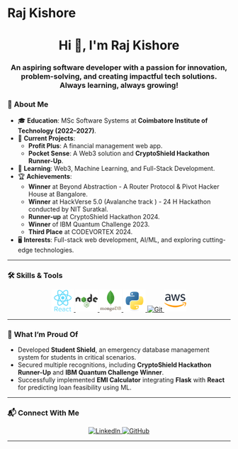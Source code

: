 # **Raj Kishore**  
<h1 align="center">Hi 👋, I'm Raj Kishore</h1>  
<h3 align="center">An aspiring software developer with a passion for innovation, problem-solving, and creating impactful tech solutions. Always learning, always growing!</h3>  

### 🚀 **About Me**  
- 🎓 **Education**: MSc Software Systems at **Coimbatore Institute of Technology (2022–2027)**.  
- 🔭 **Current Projects**:  
  - **Profit Plus**: A financial management web app.  
  - **Pocket Sense**: A Web3 solution and **CryptoShield Hackathon Runner-Up**.  
- 🌱 **Learning**: Web3, Machine Learning, and Full-Stack Development.  
- 🏆 **Achievements**:  
  - **Winner** at Beyond Abstraction - A Router Protocol & Pivot Hacker House at Bangalore.
  - **Winner** at HackVerse 5.0 (Avalanche track ) - 24 H Hackathon conducted by NIT Suratkal. 
  - **Runner-up** at CryptoShield Hackathon 2024.  
  - **Winner** of IBM Quantum Challenge 2023.  
  - **Third Place** at CODEVORTEX 2024.  
- 🖥️ **Interests**: Full-stack web development, AI/ML, and exploring cutting-edge technologies.  

---

### 🛠 **Skills & Tools**  
<p align="center">  
  <a href="https://reactjs.org/" target="_blank" rel="noreferrer">  
    <img src="https://raw.githubusercontent.com/devicons/devicon/master/icons/react/react-original-wordmark.svg" alt="React" width="50" height="50"/>  
  </a>  
  <a href="https://nodejs.org" target="_blank" rel="noreferrer">  
    <img src="https://raw.githubusercontent.com/devicons/devicon/master/icons/nodejs/nodejs-original-wordmark.svg" alt="Node.js" width="50" height="50"/>  
  </a>  
  <a href="https://www.mongodb.com/" target="_blank" rel="noreferrer">  
    <img src="https://raw.githubusercontent.com/devicons/devicon/master/icons/mongodb/mongodb-original-wordmark.svg" alt="MongoDB" width="50" height="50"/>  
  </a>  
  <a href="https://www.python.org" target="_blank" rel="noreferrer">  
    <img src="https://raw.githubusercontent.com/devicons/devicon/master/icons/python/python-original.svg" alt="Python" width="50" height="50"/>  
  </a>  
  <a href="https://git-scm.com/" target="_blank" rel="noreferrer">  
    <img src="https://www.vectorlogo.zone/logos/git-scm/git-scm-icon.svg" alt="Git" width="50" height="50"/>  
  </a>  
  <a href="https://aws.amazon.com/" target="_blank" rel="noreferrer">  
    <img src="https://raw.githubusercontent.com/devicons/devicon/master/icons/amazonwebservices/amazonwebservices-original-wordmark.svg" alt="AWS" width="50" height="50"/>  
  </a>  
</p>  

---

### 🌟 **What I’m Proud Of**  
- Developed **Student Shield**, an emergency database management system for students in critical scenarios.  
- Secured multiple recognitions, including **CryptoShield Hackathon Runner-Up** and **IBM Quantum Challenge Winner**.  
- Successfully implemented **EMI Calculator** integrating **Flask** with **React** for predicting loan feasibility using ML.  

---

### 📬 **Connect With Me**  
<p align="center">  
  <a href="https://www.linkedin.com/in/raj-kishore-cit" target="_blank">  
    <img src="https://raw.githubusercontent.com/rahuldkjain/github-profile-readme-generator/master/src/images/icons/Social/linked-in-alt.svg" alt="LinkedIn" height="30" width="40" />  
  </a>  
  <a href="https://github.com/Rajkishore08" target="_blank">  
    <img src="https://raw.githubusercontent.com/rahuldkjain/github-profile-readme-generator/master/src/images/icons/Social/github.svg" alt="GitHub" height="30" width="40" />  
  </a>  
</p>  

---


